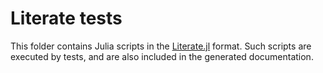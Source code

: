 # Literate tests

This folder contains Julia scripts in the [Literate.jl](https://fredrikekre.github.io/Literate.jl/v2/) format.
Such scripts are executed by tests, and are also included in the generated documentation.
